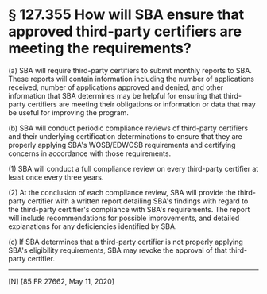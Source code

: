 # § 127.355   How will SBA ensure that approved third-party certifiers are meeting the requirements?

(a) SBA will require third-party certifiers to submit monthly reports to SBA. These reports will contain information including the number of applications received, number of applications approved and denied, and other information that SBA determines may be helpful for ensuring that third-party certifiers are meeting their obligations or information or data that may be useful for improving the program.


(b) SBA will conduct periodic compliance reviews of third-party certifiers and their underlying certification determinations to ensure that they are properly applying SBA's WOSB/EDWOSB requirements and certifying concerns in accordance with those requirements.


(1) SBA will conduct a full compliance review on every third-party certifier at least once every three years.


(2) At the conclusion of each compliance review, SBA will provide the third-party certifier with a written report detailing SBA's findings with regard to the third-party certifier's compliance with SBA's requirements. The report will include recommendations for possible improvements, and detailed explanations for any deficiencies identified by SBA.


(c) If SBA determines that a third-party certifier is not properly applying SBA's eligibility requirements, SBA may revoke the approval of that third-party certifier.



---

[N] [85 FR 27662, May 11, 2020]




